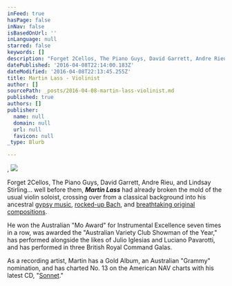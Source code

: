 ```yaml
---
inFeed: true
hasPage: false
inNav: false
isBasedOnUrl: ''
inLanguage: null
starred: false
keywords: []
description: "Forget 2Cellos, The Piano Guys, David Garrett, Andre Rieu, and Lindsay Stirling... well before them,\_Martin Lass had\nalready broken the mold of the usual violin soloist, crossing over from a classical\nbackground into his ancestral gypsy music, gypsy music, rocked-up Bach, and breathtaking original\ncompositions."
datePublished: '2016-04-08T22:14:00.183Z'
dateModified: '2016-04-08T22:13:45.255Z'
title: Martin Lass - Violinist
author: []
sourcePath: _posts/2016-04-08-martin-lass-violinist.md
published: true
authors: []
publisher:
  name: null
  domain: null
  url: null
  favicon: null
_type: Blurb

---
```

[][0]

,
![](https://the-grid-user-content.s3-us-west-2.amazonaws.com/5f56410f-7848-41a0-b328-a95779fc98fa.jpg)

Forget 2Cellos, The Piano Guys, David Garrett, Andre Rieu, and Lindsay Stirling... well before them, _**Martin Lass**_ had
already broken the mold of the usual violin soloist, crossing over from a classical
background into his ancestral [][1][gypsy music][2], [rocked-up Bach][3], and [breathtaking original
compositions][4].

He won the
Australian "Mo Award" for Instrumental Excellence seven times in a row, was
awarded the "Australian Variety Club Showman of the Year," has performed alongside the likes of Julio
Iglesias and Luciano Pavarotti, and has performed in three British Royal Command Galas.

As a recording artist, Martin has a Gold Album,
an Australian "Grammy" nomination, and has charted No. 13 on the American NAV
charts with his latest CD, "[Sonnet][5]."

[0]: https://s3.amazonaws.com/Syntaxxx/bigger-picture.mp3
[1]: href
[2]: https://itunes.apple.com/us/album/the-gypsy-fiddler/id18950712
[3]: https://itunes.apple.com/us/album/bach-to-the-future/id270518221
[4]: https://itunes.apple.com/us/album/sonnet/id4656278
[5]: https://itunes.apple.com/us/artist/martin-lass/id4381075